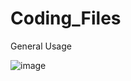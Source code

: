 # Coding_Files

General Usage

![image](https://github.com/khdizon/Basic_Functions_KD/assets/90869022/a60ab85d-ab60-4f41-819c-30776619ce5d)
